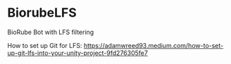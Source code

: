 # BiorubeLFS
BioRube Bot with LFS filtering

How to set up Git for LFS:
https://adamwreed93.medium.com/how-to-set-up-git-lfs-into-your-unity-project-9fd276305fe7
